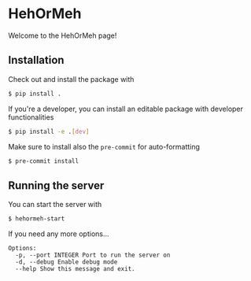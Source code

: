 # HehOrMeh

Welcome to the HehOrMeh page!

## Installation

Check out and install the package with

```bash
$ pip install .
```

If you're a developer, you can install an editable package with developer functionalities

```bash
$ pip install -e .[dev]
```

Make sure to install also the `pre-commit` for auto-formatting

```bash
$ pre-commit install
```

## Running the server

You can start the server with

```bash
$ hehormeh-start
```

If you need any more options...

```
Options:
  -p, --port INTEGER Port to run the server on
  -d, --debug Enable debug mode
  --help Show this message and exit.
```
